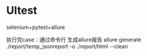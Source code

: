 # UItest
selenium+pytest+allure

执行完case：通过命令行 生成allure报告
allure generate ./report/temp_jsonreport -o ./report/html --clean
